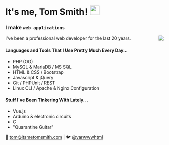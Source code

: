 # It's me, Tom Smith! <img src="https://media.tenor.com/images/3b388fe03da271d2674faf85eb7c3fcd/tenor.gif" height="30" />

### I make `web applications` 

<img src="http://itsmetomsmith.com/egolf/egolf-svg.php" align="right" /> I've been a professional web developer for the last 20 years. 

#### Languages and Tools That I Use Pretty Much Every Day...
- PHP (OO)
- MySQL & MariaDB / MS SQL
- HTML & CSS / Bootstrap
- Javascript & jQuery
- Git / PHPUnit / REST
- Linux CLI / Apache & Nginx Configuration

#### Stuff I've Been Tinkering With Lately...
- Vue.js
- Arduino & electronic circuits
- C
- "Quarantine Guitar"

📧  [tom@itsmetomsmith.com](mailto:tom@itsmetomsmith.com)  | 🐦  [@varwwwhtml](https://www.twitter.com/varwwwhtml)
